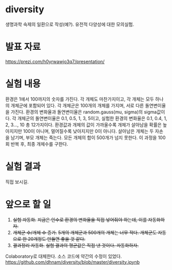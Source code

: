 # diversity
생명과학 숙제의 일환으로 작성(예?). 유전적 다양성에 대한 모의실험.

# 발표 자료
https://prezi.com/h0yrwawjo3q7/presentation/

# 실험 내용
환경은 1에서 100까지의 숫자를 가진다.
각 개체도 마찬가지이고, 각 개체는 모두 하나의 개체군에 포함되어 있다.
각 개체군은 100개의 개체를 가지며, 서로 다른 돌연변이율을 가진다.
환경의 변화율과 돌연변이율은 random.gauss(mu, sigma)의 sigma값이다.
각 개체군의 돌연변이율은 0.1, 0.5, 1, 3, 5이고, 실험한 환경의 변화율은 0.1, 0.4, 1, 2, 3..., 10 총 12가지이다.
환경값과 개체의 값이 가까울수록 개체가 살아남을 확률은 높아지지만 100이 아니며, 멀어질수록 낮아지지만 0이 아니다.
살아남은 개체는 두 자손을 남기며, 부모 개체는 죽는다.
모든 개체의 합이 500개가 넘지 못한다.
이 과정을 100회 반복 후, 최종 개체수를 구한다.

# 실험 결과
직접 보시길.

# 앞으로 할 일

 1. ~~실험 자동화.~~
 ~~지금은 인수로 환경의 변화율을 직접 넣어줘야 하는데, 이를 자동화하자.~~
 2. ~~개체군 수/개체 수 증가.~~
 ~~5개의 개체군과 500개의 개체는 너무 적다. 개체군도 자동으로 한 20개정도 만들면 좋을 것 같다.~~
 3. ~~결과정리 자동화.~~
 ~~실험 결과의 평균값은 직접 낸 것이다. 자동화하자.~~
 
 Colaboratory로 대체한다. 소스 코드에 약간의 수정이 있었다.
 https://github.com/dhnam/diversity/blob/master/diversity.ipynb
